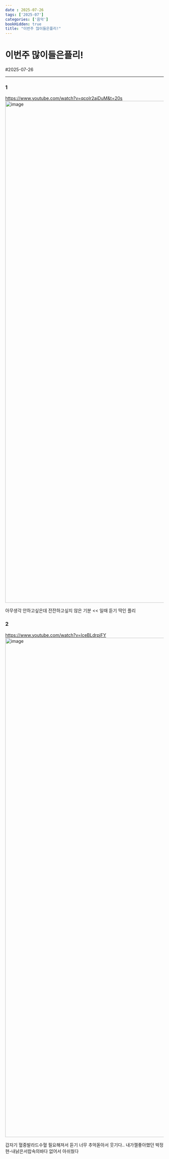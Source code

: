 ```yaml
---
date : 2025-07-26
tags: ['2025-07']
categories: ['음악']
bookHidden: true
title: "이번주 많이들은플리!"
---
```


# 이번주 많이들은플리!

#2025-07-26

---


### 1

https://www.youtube.com/watch?v=qcoIr2aiDuM&t=20s
<img width="2464" height="1590" alt="image" src="https://github.com/user-attachments/assets/36e0c836-d46c-473b-a70a-4467ad8886c7" />

아무생각 안하고싶은데 잔잔하고싶지 않은 기분 << 일때 듣기 딱인 플리


### 2

https://www.youtube.com/watch?v=lceBLdrpjFY
<img width="2464" height="1582" alt="image" src="https://github.com/user-attachments/assets/2bb91aff-116d-47fb-bb9e-1474c1015be8" />

갑자기 혈중발라드수혈 필요해져서 듣기 너무 추억돋아서 웃기다.. 내가젤좋아했던 박정현-내낡은서랍속의바다 없어서 아쉬웠다

#
